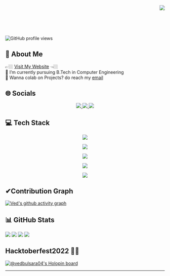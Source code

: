 <img align="right" src="https://media.giphy.com/media/zOvBKUUEERdNm/giphy.gif?cid=790b7611v0pghkm850qinobfvd9oxajt1xfe5w0ff3josjt6&ep=v1_gifs_search&rid=giphy.gif&ct=g" width="">

<br><br>
<br><br>

![GitHub profile views](https://komarev.com/ghpvc/?username=vedbulsara04&color=31E1F7)

## 💫 About Me

👉🏼 <a href="https://vedbulsara.netlify.app/">Visit My Website</a> 👈🏼<br>
🌱 I’m currently pursuing B.Tech in Computer Engineering<br>
💼 Wanna colab on Projects? do reach my  <a href="mailto:vedbulsara7@gmail.com">email</a><br>

## 🌐 Socials

<p align="center">
  <a href="https://github.com/vedbulsara04/" target="_blank">
    <img src="https://skillicons.dev/icons?i=github" />
  </a>
  <a href="https://www.linkedin.com/in/vedbulsara04/" target="_blank">
    <img src="https://skillicons.dev/icons?i=linkedin" />
  </a>
  <a href="https://x.com/vedbulsara04" target="_blank">
    <img src="https://skillicons.dev/icons?i=twitter" />
  </a>
</p>
<!-- [![spotify-github-profile](https://spotify-github-profile.vercel.app/api/view?uid=l8f872n5yrzo7qabtdtnbmzdh&cover_image=true&theme=default&show_offline=false&background_color=121212&interchange=false&bar_color=00ff2a&bar_color_cover=false)](https://github.com/vedbulsara04/) -->

## 💻 Tech Stack

<p align="center">
  <a href="https://skillicons.dev">
    <img src="https://skillicons.dev/icons?i=linux,ubuntu,kali,windows&perline=4" />
  </a>
</p>
<p align="center">
  <a href="https://skillicons.dev">
    <img src="https://skillicons.dev/icons?i=git,github,githubactions,docker,kubernetes&perline=6" />
  </a>
</p>
<p align="center">
  <a href="https://skillicons.dev">
    <img src="https://skillicons.dev/icons?i=vscode,vim,bash,powershell,python,go&perline=6" />
  </a>
</p>
<p align="center">
  <a href="https://skillicons.dev">
    <img src="https://skillicons.dev/icons?i=aws,gcp,terraform,vercel,netlify,postman&perline=6" />
  </a>
</p>
<p align="center">
  <a href="https://skillicons.dev">
    <img src="https://skillicons.dev/icons?i=tailwindcss,bootstrap,nodejs,express,mysql,nginx&perline=6" />
  </a>
</p>

## ✔Contribution Graph
<!-- <p align="center">
  <img width="800" src="https://github-readme-activity-graph.cyclic.app/graph?username=vedbulsara04"/>
  <br>
<p> -->
[![Ved's github activity graph](https://github-readme-activity-graph.vercel.app/graph?username=vedbulsara04&&theme=merko&custom_title=Ved's%20Contribution%20Graph&hide_border=true)](https://github.com/ashutosh00710/github-readme-activity-graph)

## 📊 GitHub Stats

![](https://github-readme-stats.vercel.app/api?username=vedbulsara04&theme=radical&hide_border=false&include_all_commits=true&count_private=false) ![](https://github-readme-streak-stats.herokuapp.com/?user=vedbulsara04&theme=radical&hide_border=false) ![](https://github-readme-stats.vercel.app/api/top-langs/?username=vedbulsara04&theme=radical&hide_border=false&include_all_commits=true&count_private=true&layout=compact)
![](https://nirzak-streak-stats.vercel.app/?user=vedbulsara04&theme=radical&hide_border=false)<br/>
  
<!--   <a href="https://vedbulsara.netlify.app/">
  <img width="400" src="https://github-readme-stats-sigma-five.vercel.app/api?username=vedbulsara04&show_icons=true&theme=radical" />
  <img width="400" src="https://github-readme-streak-stats.herokuapp.com/?user=vedbulsara04&theme=radical" />
   <img width="400" src="https://github-readme-stats-sigma-five.vercel.app/api/top-langs/?username=vedbulsara04&theme=radical&layout=compact" /> 
  </a> -->

<!--
## 🏆 GitHub Trophies
[![](https://github-profile-trophy.vercel.app/?username=vedbulsara04&theme=radical)](https://github.com/ryo-ma/github-profile-trophy)
![](https://github-profile-trophy.vercel.app/?username=vedbulsara04&theme=radical&no-frame=false&no-bg=false&margin-w=4)
 -->
 
## Hacktoberfest2022 🕵️‍♂️
[![@vedbulsara04's Holopin board](https://holopin.me/vedbulsara04)](https://holopin.io/@vedbulsara04)

---

